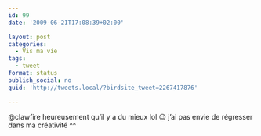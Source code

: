 ```yaml
---
id: 99
date: '2009-06-21T17:08:39+02:00'

layout: post
categories:
  - Vis ma vie
tags:
  - tweet
format: status
publish_social: no
guid: 'http://tweets.local/?birdsite_tweet=2267417876'

---
```


@clawfire heureusement qu’il y a du mieux lol 😉 j’ai pas envie de régresser dans ma créativité ^^